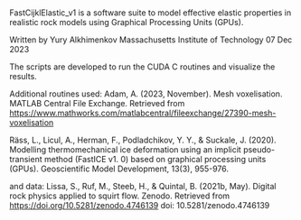 # 
FastCijklElastic_v1 is a software suite to model effective elastic properties in realistic rock models using Graphical Processing Units (GPUs). 

Written by Yury Alkhimenkov
Massachusetts Institute of Technology
07 Dec 2023

The scripts are developed to run the CUDA C routines and visualize the results.

Additional routines used:
Adam, A. (2023, November). Mesh voxelisation. MATLAB Central File Exchange.
Retrieved from https://www.mathworks.com/matlabcentral/fileexchange/27390-mesh-voxelisation

Räss, L., Licul, A., Herman, F., Podladchikov, Y. Y., & Suckale, J. (2020). 
Modelling thermomechanical ice deformation using an implicit pseudo-transient method (FastICE v1. 0) based on graphical processing units (GPUs). 
Geoscientific Model Development, 13(3), 955-976.

and data:
Lissa, S., Ruf, M., Steeb, H., & Quintal, B. (2021b, May). Digital rock physics applied to squirt flow. 
Zenodo. Retrieved from https://doi.org/10.5281/zenodo.4746139 doi: 10.5281/zenodo.4746139
